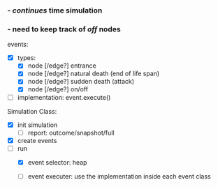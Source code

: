 ### - *continues* time simulation  
### - need to keep track of *off* nodes

events:
  - [x] types:
    - [x] node [/edge?] entrance
    - [x] node [/edge?] natural death (end of life span)
    - [x] node [/edge?] sudden death (attack)
    - [x] node [/edge?] on/off
  - [ ] implementation: event.execute()

Simulation Class:
  - [x] init simulation
    - [ ] report: outcome/snapshot/full
  - [x] create events
  - [ ] run
    - [x] event selector: heap
    - [ ] event executer: use the implementation inside each event class
  
